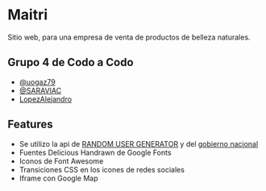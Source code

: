 # Maitri 

Sitio web, para una empresa de venta de productos de belleza naturales. 

## Grupo 4 de Codo a Codo

- [@uogaz79](https://github.com/uogaz79)
- [@SARAVIAC](https://github.com/SARAVIAC)
- [LopezAlejandro](https://github.com/LopezAlejandro)



## Features

- Se utilizo la api de [RANDOM USER GENERATOR](https://randomuser.me/) y del [gobierno nacional](https://apis.datos.gob.ar/georef/api/provincias) 
- Fuentes Delicious Handrawn de Google Fonts
- Iconos de Font Awesome
- Transiciones CSS en los icones de redes sociales
- Iframe con Google Map


